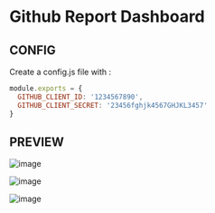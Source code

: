 # Github Report Dashboard


## CONFIG

Create a config.js file with :
```config.js
module.exports = {
  GITHUB_CLIENT_ID: '1234567890',
  GITHUB_CLIENT_SECRET: '23456fghjk4567GHJKL3457'
}

```
## PREVIEW

![image](https://cloud.githubusercontent.com/assets/3717296/24350718/8d925510-12e3-11e7-9930-c39217bf3971.png)

![image](https://cloud.githubusercontent.com/assets/3717296/24350728/96e1da14-12e3-11e7-8349-57d42b10f0ee.png)

![image](https://cloud.githubusercontent.com/assets/3717296/24350747/a904807a-12e3-11e7-8fdd-cc8f7f04b6f0.png)
